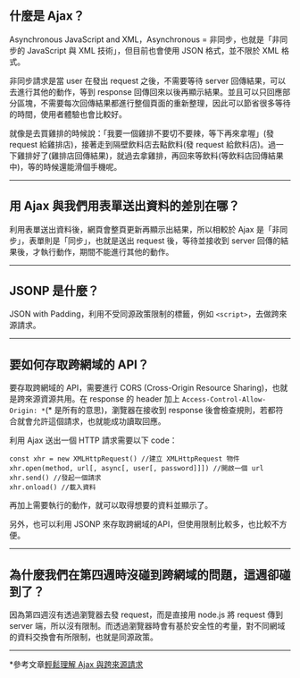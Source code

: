 ## 什麼是 Ajax？
Asynchronous JavaScript and XML，Asynchronous = 非同步，也就是「非同步的 JavaScript 與 XML 技術」，但目前也會使用 JSON 格式，並不限於 XML 格式。

非同步請求是當 user 在發出 request 之後，不需要等待 server 回傳結果，可以去進行其他的動作，等到 response 回傳回來以後再顯示結果。並且可以只回應部分區塊，不需要每次回傳結果都進行整個頁面的重新整理，因此可以節省很多等待的時間，使用者體驗也會比較好。

就像是去買雞排的時候說：「我要一個雞排不要切不要辣，等下再來拿喔」(發request 給雞排店)，接著走到隔壁飲料店去點飲料(發 request 給飲料店)。過一下雞排好了(雞排店回傳結果)，就過去拿雞排，再回來等飲料(等飲料店回傳結果中)，等的時候還能滑個手機呢。

---
## 用 Ajax 與我們用表單送出資料的差別在哪？
利用表單送出資料後，網頁會整頁更新再顯示出結果，所以相較於 Ajax 是「非同步」，表單則是「同步」，也就是送出 request 後，等待並接收到 server 回傳的結果後，才執行動作，期間不能進行其他的動作。

---
## JSONP 是什麼？
JSON with Padding，利用不受同源政策限制的標籤，例如 `<script>`，去做跨來源請求。

---
## 要如何存取跨網域的 API？
要存取跨網域的 API，需要進行 CORS (Cross-Origin Resource Sharing)，也就是跨來源資源共用。在 response 的 header 加上 `Access-Control-Allow-Origin: *`(* 是所有的意思)，瀏覽器在接收到 response 後會檢查規則，若都符合就會允許這個請求，也就能成功讀取回應。

利用 Ajax 送出一個 HTTP 請求需要以下 code：
```
const xhr = new XMLHttpRequest() //建立 XMLHttpRequest 物件
xhr.open(method, url[, async[, user[, password]]]) //開啟一個 url
xhr.send() //發起一個請求
xhr.onload() //載入資料
```
再加上需要執行的動作，就可以取得想要的資料並顯示了。

另外，也可以利用 JSONP 來存取跨網域的API，但使用限制比較多，也比較不方便。

---
## 為什麼我們在第四週時沒碰到跨網域的問題，這週卻碰到了？
因為第四週沒有透過瀏覽器去發 request，而是直接用 node.js 將 request 傳到 server 端，所以沒有限制。而透過瀏覽器時會有基於安全性的考量，對不同網域的資料交換會有所限制，也就是同源政策。

---
*參考文章[輕鬆理解 Ajax 與跨來源請求](https://blog.techbridge.cc/2017/05/20/api-ajax-cors-and-jsonp/)
